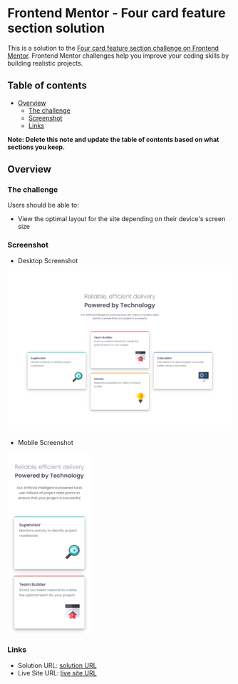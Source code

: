 # Frontend Mentor - Four card feature section solution

This is a solution to the [Four card feature section challenge on Frontend Mentor](https://www.frontendmentor.io/challenges/four-card-feature-section-weK1eFYK). Frontend Mentor challenges help you improve your coding skills by building realistic projects. 

## Table of contents

- [Overview](#overview)
  - [The challenge](#the-challenge)
  - [Screenshot](#screenshot)
  - [Links](#links)

**Note: Delete this note and update the table of contents based on what sections you keep.**

## Overview

### The challenge

Users should be able to:

- View the optimal layout for the site depending on their device's screen size

### Screenshot

- Desktop Screenshot

![Desktop](desktop-screenshot.png)

- Mobile Screenshot

![Mobile](mobile-screenshot.png)

### Links

- Solution URL: [solution URL](https://github.com/agonizq/product-preview-card-component/)
- Live Site URL: [live site URL](https://agonizq.github.io/product-preview-card-component/)
